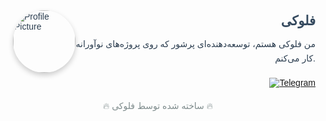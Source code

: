 <div style="display: flex; align-items: center; font-family: 'Arial', sans-serif; color: #2c3e50;">
  <!-- Profile Picture -->
  <div style="flex: 0 0 auto; margin-left: 20px;">
    <img src="https://raw.githubusercontent.com/FLOKI000/FLOKI000/refs/heads/main/FLOKI333/PNG.png" alt="Profile Picture" width="100" style="border-radius: 50%; box-shadow: 0 4px 8px rgba(0, 0, 0, 0.2); transition: transform 0.3s ease-in-out;" onmouseover="this.style.transform='scale(1.1)'" onmouseout="this.style.transform='scale(1)'">
  </div>
  
  <!-- Text Content -->
  <div style="flex: 1; text-align: right;">
    <h1 style="font-size: 1.5em; color: #34495e;">فلوکی</h1>
    <p style="font-size: 1em; color: #2c3e50; line-height: 1.6; max-width: 400px;">
      من فلوکی هستم، توسعه‌دهنده‌ای پرشور که روی پروژه‌های نوآورانه کار می‌کنم.
    </p>
    <!-- Telegram Button -->
    <div style="margin-top: 20px;">
      <a href="https://t.me/your-telegram" target="_blank">
        <img src="https://img.shields.io/badge/Telegram-2CA5E0?style=flat-square&logo=telegram&logoColor=white" alt="Telegram" style="transition: transform 0.3s ease-in-out;" onmouseover="this.style.transform='scale(1.1)'" onmouseout="this.style.transform='scale(1)'">
      </a>
    </div>
  </div>
</div>

<footer style="margin-top: 20px; text-align: center; color: #7f8c8d;">
  <p>🔥 ساخته شده توسط فلوکی 🔥</p>
</footer>